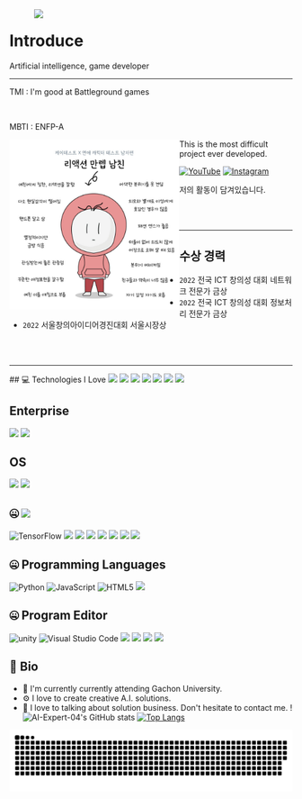 <img align="right" width="460" src="https://github.com/AI-Expert-04/AI-Expert-04/blob/main/.idea/ezgif.com-gif-maker.gif">

# Introduce

Artificial intelligence, game developer

<hr></hr>

TMI : I'm good at Battleground games

</br>

MBTI : ENFP-A

<section>
<img align="left" width="60%" src="https://github.com/AI-Expert-04/AI-Expert-04/blob/main/.idea/IMG_0272.JPG">
<div width="20%">
This is the most difficult project ever developed.

[![YouTube](https://img.shields.io/badge/Youtube-%23FF0000.svg?style=for-the-badge&logo=YouTube&logoColor=white)](https://www.youtube.com/channel/UCzIUIJ2NLY_AC-XhNWwcP2g) [![Instagram](https://img.shields.io/badge/Instagram-E4405F?style=for-the-badge&logo=Instagram&logoColor=white)](https://www.instagram.com/kku_ing._.04)


저의 활동이 담겨있습니다.
  </div>
</section>

<br>
<br>
<hr></hr>

## 수상 경력

- `2022` 전국 ICT 창의성 대회 네트워크 전문가 금상
- `2022` 전국 ICT 창의성 대회 정보처리 전문가 금상
- `2022` 서울창의아이디어경진대회 서울시장상
<br>
<br>
<hr></hr>
## 💻 Technologies I Love
<img src="https://img.shields.io/badge/Machine-Learning-red"/> <img src="https://img.shields.io/badge/Deep-Learning-blue"/> <img src="https://img.shields.io/badge/Optimization-Algorithm-yellowgreen"/> <img src="https://img.shields.io/badge/Image-Processing-orange"/> <img src="https://img.shields.io/badge/Data-Science-yellow"/> <img src="https://img.shields.io/badge/FPS-game-lightgrey"/> <img src="https://img.shields.io/badge/V-R-ff69b4"/>

## Enterprise
<img src="https://img.shields.io/badge/Apple-000000?style=for-the-badge&logo=Apple&logoColor=white"/> <img src="https://img.shields.io/badge/Samsung-1428A0?style=for-the-badge&logo=Samsung&logoColor=white"/>
 
## OS
<img src="https://img.shields.io/badge/IOS-000000?style=for-the-badge&logo=IOS&logoColor=white"/> <img src="https://img.shields.io/badge/macOS-000000?style=for-the-badge&logo=macOS&logoColor=white"/>

## 🤐 <img src="https://img.shields.io/badge/PyPI-3775A9?style=for-the-badge&logo=PyPI&logoColor=white"/>
<img alt="TensorFlow" src="https://img.shields.io/badge/TensorFlow-%23FF6F00.svg?style=for-the-badge&logo=TensorFlow&logoColor=white"/> <img src="https://img.shields.io/badge/OpenCV-5C3EE8?style=for-the-badge&logo=OpenCV&logoColor=white"/> <img src="https://img.shields.io/badge/pandas-150458?style=for-the-badge&logo=pandas&logoColor=white"/> <img src="https://img.shields.io/badge/Keras-D00000?style=for-the-badge&logo=Keras&logoColor=white"/> <img src="https://img.shields.io/badge/Plotly-3F4F75?style=for-the-badge&logo=Plotly&logoColor=white"/> <img src="https://img.shields.io/badge/SciPy-8CAAE6?style=for-the-badge&logo=SciPy&logoColor=white"/> <img src="https://img.shields.io/badge/PyTorch-EE4C2C?style=for-the-badge&logo=PyTorch&logoColor=white"/> <img src="https://img.shields.io/badge/NumPy-013243?style=for-the-badge&logo=NumPy&logoColor=white"/>

## 🤐 Programming Languages
<img alt="Python" src="https://img.shields.io/badge/python%20-%2314354C.svg?&style=for-the-badge&logo=python&logoColor=white"/> <img alt="JavaScript" src="https://img.shields.io/badge/javascript-%23323330.svg?style=for-the-badge&logo=javascript&logoColor=%23F7DF1E"/> <img alt="HTML5" src="https://img.shields.io/badge/html5-%23E34F26.svg?style=for-the-badge&logo=html5&logoColor=white"/> <img src="https://img.shields.io/badge/C Sharp-239120?style=for-the-badge&logo=C Sharp&logoColor=white"/>

## 🤐 Program Editor
<img alt="unity" src="https://img.shields.io/badge/unity-%23000000.svg?style=for-the-badge&logo=unity&logoColor=white"/> <img alt="Visual Studio Code" src="https://img.shields.io/badge/Visual%20Studio%20Code-0078d7.svg?style=for-the-badge&logo=visual-studio-code&logoColor=white"/>
<img src="https://img.shields.io/badge/PyCharm-000000?style=for-the-badge&logo=PyCharm&logoColor=white"/> <img src="https://img.shields.io/badge/Jupyter-F37626?style=for-the-badge&logo=Jupyter&logoColor=white"/> <img src="https://img.shields.io/badge/Anaconda-44A833?style=for-the-badge&logo=Anaconda&logoColor=white"/> <img src="https://img.shields.io/badge/Google Colab-F9AB00?style=for-the-badge&logo=Google Colab&logoColor=white"/>

## 📘 Bio
- 🏢 I'm currently currently attending Gachon University.
- ⚙️ I love to create creative A.I. solutions.
- 💬 I love to talking about solution business. Don't hesitate to contact me.
!![AI-Expert-04's GitHub stats](https://github-readme-stats.vercel.app/api?username=AI-Expert-04&theme=radical)
[![Top Langs](https://github-readme-stats.vercel.app/api/top-langs?username=AI-Expert-04&count_private=true&show_icons=true&hide_border=true&bg_color=00000000&title_color=D65476&icon_color=D65476&text_color=BA5A6F)](https://github.com/AI-Expert-04)

![snake svg](https://github.com/AI-Expert-04/AI-Expert-04/blob/main/github-contribution-grid-snake.svg)

